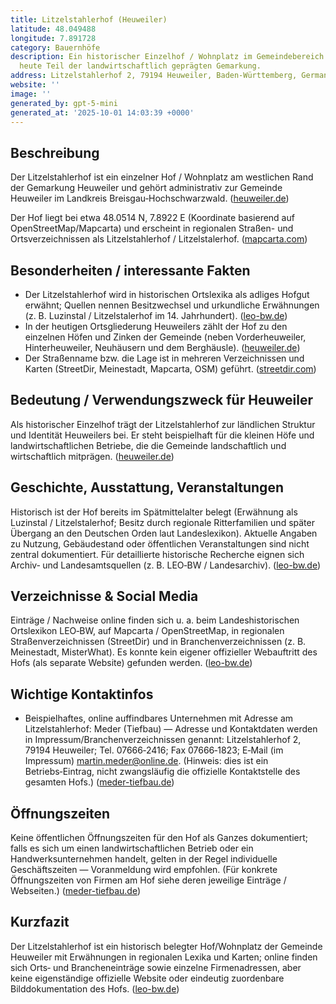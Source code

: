 ```yaml
---
title: Litzelstahlerhof (Heuweiler)
latitude: 48.049488
longitude: 7.891728
category: Bauernhöfe
description: Ein historischer Einzelhof / Wohnplatz im Gemeindebereich Heuweiler (Breisgau-Hochschwarzwald),
  heute Teil der landwirtschaftlich geprägten Gemarkung.
address: Litzelstahlerhof 2, 79194 Heuweiler, Baden-Württemberg, Germany
website: ''
image: ''
generated_by: gpt-5-mini
generated_at: '2025-10-01 14:03:39 +0000'
---
```

## Beschreibung
Der Litzelstahlerhof ist ein einzelner Hof / Wohnplatz am westlichen Rand der Gemarkung Heuweiler und gehört administrativ zur Gemeinde Heuweiler im Landkreis Breisgau‑Hochschwarzwald. ([heuweiler.de](https://www.heuweiler.de/unsere-gemeinde/anfahrt-lage-oepnv?utm_source=openai))

Der Hof liegt bei etwa 48.0514 N, 7.8922 E (Koordinate basierend auf OpenStreetMap/Mapcarta) und erscheint in regionalen Straßen- und Ortsverzeichnissen als Litzelstahlerhof / Litzelstalerhof. ([mapcarta.com](https://mapcarta.com/N9796382221?utm_source=openai))

## Besonderheiten / interessante Fakten
- Der Litzelstahlerhof wird in historischen Ortslexika als adliges Hofgut erwähnt; Quellen nennen Besitzwechsel und urkundliche Erwähnungen (z. B. Luzinstal / Litzelstalerhof im 14. Jahrhundert). ([leo-bw.de](https://www.leo-bw.de/en-GB/detail-gis/-/Detail/details/ORT/labw_ortslexikon/8407/Litzelstalerhof%20-%20Wohnplatz?utm_source=openai))  
- In der heutigen Ortsgliederung Heuweilers zählt der Hof zu den einzelnen Höfen und Zinken der Gemeinde (neben Vorderheuweiler, Hinterheuweiler, Neuhäusern und dem Berghäusle). ([heuweiler.de](https://www.heuweiler.de/unsere-gemeinde/anfahrt-lage-oepnv?utm_source=openai))  
- Der Straßenname bzw. die Lage ist in mehreren Verzeichnissen und Karten (StreetDir, Meinestadt, Mapcarta, OSM) geführt. ([streetdir.com](https://www.streetdir.com/DE/Baden-Wurttemberg/Breisgau-Hochschwarzwald/Heuweiler/Strassen/Litzelstahlerhof/?utm_source=openai))

## Bedeutung / Verwendungszweck für Heuweiler
Als historischer Einzelhof trägt der Litzelstahlerhof zur ländlichen Struktur und Identität Heuweilers bei. Er steht beispielhaft für die kleinen Höfe und landwirtschaftlichen Betriebe, die die Gemeinde landschaftlich und wirtschaftlich mitprägen. ([heuweiler.de](https://www.heuweiler.de/unsere-gemeinde/anfahrt-lage-oepnv?utm_source=openai))

## Geschichte, Ausstattung, Veranstaltungen
Historisch ist der Hof bereits im Spätmittelalter belegt (Erwähnung als Luzinstal / Litzelstalerhof; Besitz durch regionale Ritterfamilien und später Übergang an den Deutschen Orden laut Landeslexikon). Aktuelle Angaben zu Nutzung, Gebäudestand oder öffentlichen Veranstaltungen sind nicht zentral dokumentiert. Für detaillierte historische Recherche eignen sich Archiv‑ und Landesamtsquellen (z. B. LEO‑BW / Landesarchiv). ([leo-bw.de](https://www.leo-bw.de/en-GB/detail-gis/-/Detail/details/ORT/labw_ortslexikon/8407/Litzelstalerhof%20-%20Wohnplatz?utm_source=openai))

## Verzeichnisse & Social Media
Einträge / Nachweise online finden sich u. a. beim Landeshistorischen Ortslexikon LEO‑BW, auf Mapcarta / OpenStreetMap, in regionalen Straßenverzeichnissen (StreetDir) und in Branchenverzeichnissen (z. B. Meinestadt, MisterWhat). Es konnte kein eigener offizieller Webauftritt des Hofs (als separate Website) gefunden werden. ([leo-bw.de](https://www.leo-bw.de/en-GB/detail-gis/-/Detail/details/ORT/labw_ortslexikon/8407/Litzelstalerhof%20-%20Wohnplatz?utm_source=openai))

## Wichtige Kontaktinfos
- Beispielhaftes, online auffindbares Unternehmen mit Adresse am Litzelstahlerhof: Meder (Tiefbau) — Adresse und Kontaktdaten werden in Impressum/Branchenverzeichnissen genannt: Litzelstahlerhof 2, 79194 Heuweiler; Tel. 07666‑2416; Fax 07666‑1823; E‑Mail (im Impressum) martin.meder@online.de. (Hinweis: dies ist ein Betriebs‑Eintrag, nicht zwangsläufig die offizielle Kontaktstelle des gesamten Hofs.) ([meder-tiefbau.de](https://meder-tiefbau.de/willkommen-auf-http-meder-tiefbau-de/impressum?utm_source=openai))

## Öffnungszeiten
Keine öffentlichen Öffnungszeiten für den Hof als Ganzes dokumentiert; falls es sich um einen landwirtschaftlichen Betrieb oder ein Handwerksunternehmen handelt, gelten in der Regel individuelle Geschäftszeiten — Voranmeldung wird empfohlen. (Für konkrete Öffnungszeiten von Firmen am Hof siehe deren jeweilige Einträge / Webseiten.) ([meder-tiefbau.de](https://meder-tiefbau.de/willkommen-auf-http-meder-tiefbau-de/impressum?utm_source=openai))

## Kurzfazit
Der Litzelstahlerhof ist ein historisch belegter Hof/Wohnplatz der Gemeinde Heuweiler mit Erwähnungen in regionalen Lexika und Karten; online finden sich Orts‑ und Brancheneinträge sowie einzelne Firmenadressen, aber keine eigenständige offizielle Website oder eindeutig zuordenbare Bilddokumentation des Hofs. ([leo-bw.de](https://www.leo-bw.de/en-GB/detail-gis/-/Detail/details/ORT/labw_ortslexikon/8407/Litzelstalerhof%20-%20Wohnplatz?utm_source=openai))